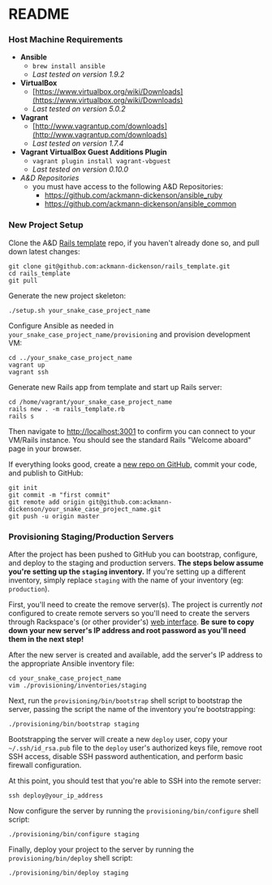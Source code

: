 # README

### Host Machine Requirements

- **Ansible**
  - `brew install ansible`
  - *Last tested on version 1.9.2*
- **VirtualBox**
  - [https://www.virtualbox.org/wiki/Downloads](https://www.virtualbox.org/wiki/Downloads)
  - *Last tested on version 5.0.2*
- **Vagrant**
  - [http://www.vagrantup.com/downloads](http://www.vagrantup.com/downloads)
  - *Last tested on version 1.7.4*
- **Vagrant VirtualBox Guest Additions Plugin**
  - `vagrant plugin install vagrant-vbguest`
  - *Last tested on version 0.10.0*
- *A&D Repositories*
  - you must have access to the following A&D Repositories:
    * https://github.com/ackmann-dickenson/ansible_ruby
    * https://github.com/ackmann-dickenson/ansible_common


### New Project Setup

Clone the A&D [Rails template](https://github.com/ackmann-dickenson/rails_template) repo, if you haven't already done so, and pull down latest changes:
```
git clone git@github.com:ackmann-dickenson/rails_template.git
cd rails_template
git pull
```
Generate the new project skeleton:
```
./setup.sh your_snake_case_project_name
```

Configure Ansible as needed in `your_snake_case_project_name/provisioning` and provision development VM:
```
cd ../your_snake_case_project_name
vagrant up
vagrant ssh
```

Generate new Rails app from template and start up Rails server:
```
cd /home/vagrant/your_snake_case_project_name
rails new . -m rails_template.rb
rails s
```

Then navigate to [http://localhost:3001](http://localhost:3001) to confirm you can connect to your VM/Rails instance. You should see the standard Rails "Welcome aboard" page in your browser.

If everything looks good, create a [new repo on GitHub](https://github.com/organizations/ackmann-dickenson/repositories/new), commit your code, and publish to GitHub:
```
git init
git commit -m "first commit"
git remote add origin git@github.com:ackmann-dickenson/your_snake_case_project_name.git
git push -u origin master
```

### Provisioning Staging/Production Servers

After the project has been pushed to GitHub you can bootstrap, configure, and deploy to the staging and production servers. **The steps below assume you're setting up the `staging` inventory.** If you're setting up a different inventory, simply replace `staging` with the name of your inventory (eg: `production`).

First, you'll need to create the remove server(s). The project is currently *not* configured to create remote servers so you'll need to create the servers through Rackspace's (or other provider's) [web interface](https://mycloud.rackspace.com). **Be sure to copy down your new server's IP address and root password as you'll need them in the next step!**

After the new server is created and available, add the server's IP address to the appropriate Ansible inventory file:
```
cd your_snake_case_project_name
vim ./provisioning/inventories/staging
```

Next, run the `provisioning/bin/bootstrap` shell script to bootstrap the server, passing the script the name of the inventory you're bootstrapping:
```
./provisioning/bin/bootstrap staging
```

Bootstrapping the server will create a new `deploy` user, copy your `~/.ssh/id_rsa.pub` file to the `deploy` user's authorized keys file, remove root SSH access, disable SSH password authentication, and perform basic firewall configuration.

At this point, you should test that you're able to SSH into the remote server:
```
ssh deploy@your_ip_address
```

Now configure the server by running the `provisioning/bin/configure` shell script:
```
./provisioning/bin/configure staging
```

Finally, deploy your project to the server by running the `provisioning/bin/deploy` shell script:
```
./provisioning/bin/deploy staging
```
